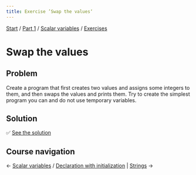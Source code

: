 ```yaml
---
title: Exercise ’Swap the values‘
---
```


[Start](/raku-course/) / [Part 1](/raku-course/part1) / [Scalar variables](/raku-course/scalar-variables) / [Exercises](..)

# Swap the values

## Problem

Create a program that first creates two values and assigns some integers to them, and then swaps the values and prints them. Try to create the simplest program you can and do not use temporary variables.

## Solution

✅ [See the solution](solution)


## Course navigation

← [Scalar variables](../..) / [Declaration with initialization](../../declaration-with-initialization) | [Strings](/raku-course/strings) →
